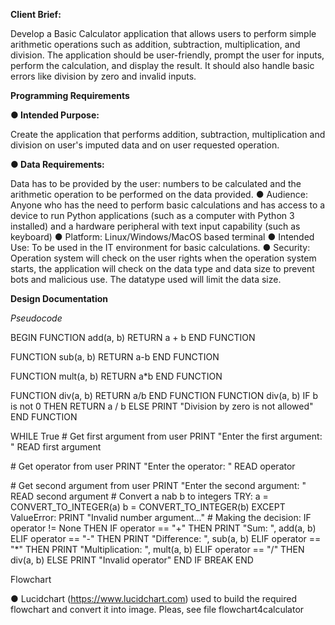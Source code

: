 **Client Brief:**

Develop a Basic Calculator application that allows users to perform simple arithmetic operations such as addition, subtraction, multiplication, and division. The application should be user-friendly, prompt the user for inputs, perform the calculation, and display the result. It should also handle basic errors like division by zero and invalid inputs.

**Programming Requirements**

**● Intended Purpose:** 

Create the application that performs addition, subtraction, multiplication and division on user's imputed data and on user requested operation. 

**● Data Requirements:**

Data has to be provided by the user: numbers to be calculated and the arithmetic operation to be performed on the data provided.
● Audience: Anyone who has the need to perform basic calculations and has access to a device to run Python applications (such as a computer with Python 3 installed) and a hardware peripheral with text input capability (such as keyboard)
● Platform: Linux/Windows/MacOS based terminal
● Intended Use: To be used in the IT environment for basic calculations.
● Security: Operation system will check on the user rights when the operation system starts, the application will check on the data type and data size to prevent bots and malicious use. The datatype used will limit the data size. 


**Design Documentation**

*Pseudocode*

BEGIN
FUNCTION add(a, b)
	RETURN a + b
END FUNCTION

FUNCTION sub(a, b)
    RETURN a-b
END FUNCTION

FUNCTION mult(a, b)
    RETURN a*b
END FUNCTION

FUNCTION div(a, b)
    RETURN a/b
END FUNCTION
FUNCTION div(a, b)
    IF b is not 0 THEN
        RETURN a / b
    ELSE
        PRINT "Division by zero is not allowed"
END FUNCTION



WHILE True
\# Get first argument from user
PRINT "Enter the first argument: " 
READ first argument

\# Get operator from user
PRINT "Enter the operator: "
READ operator

\# Get second argument from user
PRINT "Enter the second argument: " 
READ second argument
\# Convert a nab b to integers
	TRY:
        a = CONVERT_TO_INTEGER(a)
        b = CONVERT_TO_INTEGER(b)
   	 EXCEPT ValueError:
        PRINT "Invalid number argument..."
    \# Making the decision:
    IF operator != None THEN
        IF operator == "+" THEN
            PRINT "Sum: ", add(a, b)
        ELIF operator == "-" THEN
            PRINT "Difference: ", sub(a, b)
        ELIF operator == "*" THEN
            PRINT "Multiplication: ", mult(a, b)
        ELIF operator == "/" THEN
            div(a, b)
        ELSE
            PRINT "Invalid operator"
        END IF
        BREAK
END

Flowchart

● Lucidchart (https://www.lucidchart.com) used to build the required flowchart and convert it into image. Pleas, see file flowchart4calculator

 


